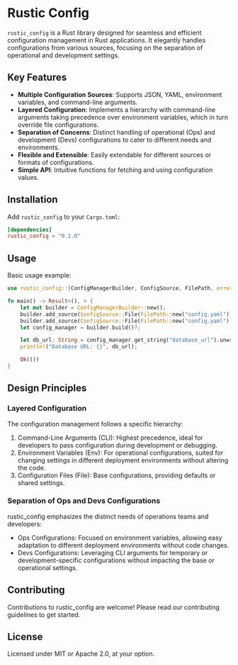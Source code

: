 # Rustic Config

`rustic_config` is a Rust library designed for seamless and efficient configuration management in Rust applications. It elegantly handles configurations from various sources, focusing on the separation of operational and development settings.

## Key Features

- **Multiple Configuration Sources**: Supports JSON, YAML, environment variables, and command-line arguments.
- **Layered Configuration**: Implements a hierarchy with command-line arguments taking precedence over environment variables, which in turn override file configurations.
- **Separation of Concerns**: Distinct handling of operational (Ops) and development (Devs) configurations to cater to different needs and environments.
- **Flexible and Extensible**: Easily extendable for different sources or formats of configurations.
- **Simple API**: Intuitive functions for fetching and using configuration values.

## Installation

Add `rustic_config` to your `Cargo.toml`:

```toml
[dependencies]
rustic_config = "0.1.0"
```

## Usage

Basic usage example:

```rust
use rustic_config::{ConfigManagerBuilder, ConfigSource, FilePath, error::ConfigError};

fn main() -> Result<(), > {
    let mut builder = ConfigManagerBuilder::new();
    builder.add_source(ConfigSource::File(FilePath::new("config.yaml")));
    builder.add_source(ConfigSource::File(FilePath::new("config.yaml")));
    let config_manager = builder.build()?;

    let db_url: String = config_manager.get_string("database_url").unwrap();
    println!("Database URL: {}", db_url);

    Ok(())
}
```

## Design Principles
### Layered Configuration
The configuration management follows a specific hierarchy:

1. Command-Line Arguments (CLI): Highest precedence, ideal for developers to pass configuration during development or debugging.
2. Environment Variables (Env): For operational configurations, suited for changing settings in different deployment environments without altering the code.
3. Configuration Files (File): Base configurations, providing defaults or shared settings.

### Separation of Ops and Devs Configurations
rustic_config emphasizes the distinct needs of operations teams and developers:

* Ops Configurations: Focused on environment variables, allowing easy adaptation to different deployment environments without code changes.
* Devs Configurations: Leveraging CLI arguments for temporary or development-specific configurations without impacting the base or operational settings.

## Contributing
Contributions to rustic_config are welcome! Please read our contributing guidelines to get started.

## License
Licensed under MIT or Apache 2.0, at your option.